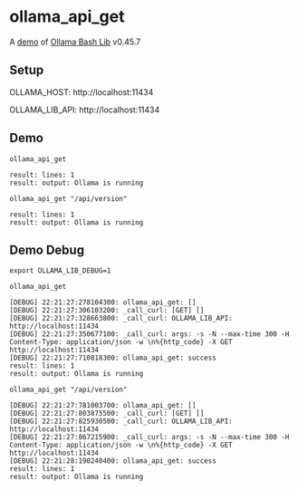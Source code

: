 # ollama_api_get

A [demo](../README.md#demos) of [Ollama Bash Lib](https://github.com/attogram/ollama-bash-lib) v0.45.7

## Setup

OLLAMA_HOST: http://localhost:11434

OLLAMA_LIB_API: http://localhost:11434


## Demo


```
ollama_api_get

result: lines: 1
result: output: Ollama is running
```

```
ollama_api_get "/api/version"

result: lines: 1
result: output: Ollama is running
```

## Demo Debug

`export OLLAMA_LIB_DEBUG=1`


```
ollama_api_get

[DEBUG] 22:21:27:278104300: ollama_api_get: []
[DEBUG] 22:21:27:306103200: _call_curl: [GET] [] 
[DEBUG] 22:21:27:328663800: _call_curl: OLLAMA_LIB_API: http://localhost:11434
[DEBUG] 22:21:27:350677100: _call_curl: args: -s -N --max-time 300 -H Content-Type: application/json -w \n%{http_code} -X GET http://localhost:11434
[DEBUG] 22:21:27:710818300: ollama_api_get: success
result: lines: 1
result: output: Ollama is running
```

```
ollama_api_get "/api/version"

[DEBUG] 22:21:27:781003700: ollama_api_get: []
[DEBUG] 22:21:27:803875500: _call_curl: [GET] [] 
[DEBUG] 22:21:27:825930500: _call_curl: OLLAMA_LIB_API: http://localhost:11434
[DEBUG] 22:21:27:867215900: _call_curl: args: -s -N --max-time 300 -H Content-Type: application/json -w \n%{http_code} -X GET http://localhost:11434
[DEBUG] 22:21:28:190240400: ollama_api_get: success
result: lines: 1
result: output: Ollama is running
```
